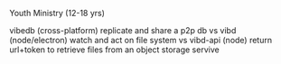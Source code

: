 Youth Ministry (12-18 yrs)

vibedb (cross-platform) replicate and share a p2p db 
  vs 
vibd (node/electron) watch and act on file system
  vs
vibd-api (node) return url+token to retrieve files from an object storage servive
